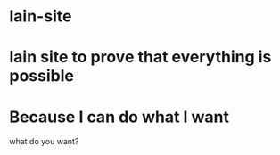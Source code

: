 lain-site
=========

lain site to prove that everything is possible
======================
Because I can do what I want
============================
what do you want?
